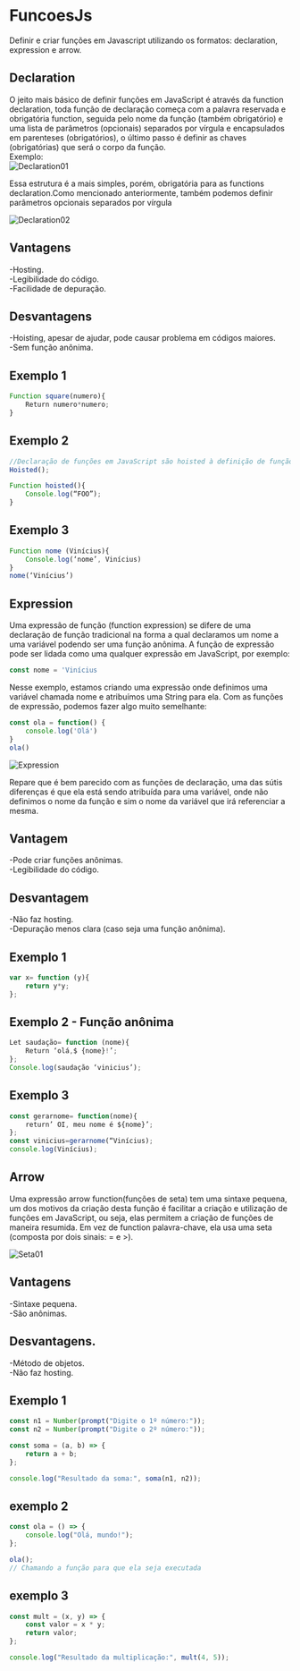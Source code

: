 # FuncoesJs
Definir e criar funções em Javascript utilizando os formatos: declaration, expression e arrow.

## Declaration

O jeito mais básico de definir funções em JavaScript é através da function declaration, toda função de declaração começa com a palavra reservada e obrigatória function, seguida pelo nome da função (também obrigatório) e uma lista de parâmetros (opcionais) separados por vírgula e encapsulados em parenteses (obrigatórios), o último passo é definir as chaves (obrigatórias) que será o corpo da função.  
Exemplo:  
	![Declaration01](https://github.com/user-attachments/assets/7d99f27f-e33b-46f8-9979-3355ff69e8c6)


Essa estrutura é a mais simples, porém, obrigatória para as functions declaration.Como mencionado anteriormente, também podemos definir parâmetros opcionais separados por vírgula

![Declaration02](https://github.com/user-attachments/assets/b856fc8f-d5d7-4ec8-88e2-91fa76f1fe30)


## Vantagens
-Hosting.  
-Legibilidade do código.  
-Facilidade de depuração.  

## **Desvantagens**
-Hoisting, apesar de ajudar, pode causar problema em códigos maiores.  
-Sem função anônima.  

## **Exemplo 1**  
```javascript
Function square(numero){  
	Return numero*numero;
}  
```

## **Exemplo 2**  
```javascript
//Declaração de funções em JavaScript são hoisted à definição de função. Pode usar uma função antes de tê-la declarada
Hoisted();  

Function hoisted(){  
	Console.log(“FOO”);  
}  
```
## **Exemplo 3**  
```javascript
Function nome (Vinícius){  
	Console.log(‘nome’, Vinícius)  
}  
nome(‘Vinícius’)  
```
## Expression  
Uma expressão  de função (function expression) se difere de uma declaração de função tradicional na forma a qual 
declaramos um nome a uma variável podendo ser uma função anônima. A função de expressão pode ser lidada como uma qualquer expressão em JavaScript, por exemplo:  
```javascript
const nome = 'Vinícius  
```
Nesse exemplo, estamos criando uma expressão onde definimos uma variável chamada nome e atribuímos uma String para ela.
Com as funções de expressão, podemos fazer algo muito semelhante:  
```javascript
const ola = function() {  
    console.log('Olá')  
}  
ola()  
```
![Expression](https://github.com/user-attachments/assets/2241078f-2c7d-497f-acdf-8f0e5bd1b8d5)


Repare que é bem parecido com as funções de declaração, uma das sútis diferenças é que ela está sendo atribuída para uma variável, 
onde não definimos o nome da função e sim o nome da variável que irá referenciar a mesma.
 

## **Vantagem**  
-Pode criar funções anônimas.   
-Legibilidade do código.  



## **Desvantagem**  
-Não faz hosting.  
-Depuração menos clara (caso seja uma função anônima).  

## **Exemplo 1**  
```javascript
var x= function (y){  
	return y*y;  
};  
```
## **Exemplo 2** - Função anônima
```javascript 
Let saudação= function (nome){  
	Return ‘olá,$ {nome}!’;  
};
Console.log(saudação ‘vinicius’);  
```
## **Exemplo 3**  
```javascript
const gerarnome= function(nome){  
	return’ OI, meu nome é ${nome}’;  
};  
const vinicius=gerarnome(“Vinícius);  
console.log(Vinícius);  
```
## Arrow  
Uma expressão arrow function(funções de seta) tem uma sintaxe pequena, um dos motivos da 
criação desta função é facilitar a criação e utilização de funções em JavaScript, ou seja, elas permitem a criação de funções de maneira resumida. 
Em vez de function palavra-chave, ela usa uma seta (composta por dois sinais: = e >).


![Seta01](https://github.com/user-attachments/assets/585c33f0-865b-46b4-b531-812e01d74e13)

## Vantagens  
-Sintaxe pequena.  
-São anônimas.  


## Desvantagens.  
-Método de objetos.  
-Não faz hosting.  

## Exemplo 1 
```javascript
const n1 = Number(prompt("Digite o 1º número:"));
const n2 = Number(prompt("Digite o 2º número:"));

const soma = (a, b) => {
    return a + b;
};

console.log("Resultado da soma:", soma(n1, n2));
```
## exemplo 2
```javascript
const ola = () => {
    console.log("Olá, mundo!");
};

ola(); 
// Chamando a função para que ela seja executada
```
## exemplo 3
```javascript
const mult = (x, y) => {
    const valor = x * y;
    return valor;
};

console.log("Resultado da multiplicação:", mult(4, 5));
```
